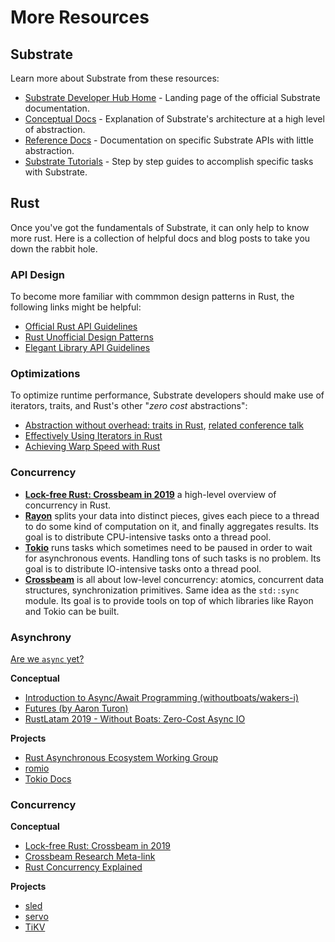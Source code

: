 # More Resources

## Substrate

Learn more about Substrate from these resources:

-   [Substrate Developer Hub Home](https://substrate.dev) - Landing page of the official Substrate
    documentation.
-   [Conceptual Docs](https://substrate.dev/docs) - Explanation of Substrate's architecture at a
    high level of abstraction.
-   [Reference Docs](https://substrate.dev/rustdocs) - Documentation on specific Substrate APIs with
    little abstraction.
-   [Substrate Tutorials](https://substrate.dev/tutorials) - Step by step guides to accomplish
    specific tasks with Substrate.

<!-- Reminder: There is a _lot_ more potential content for this section in drafts/dessert.md -->

## Rust

Once you've got the fundamentals of Substrate, it can only help to know more rust. Here is a
collection of helpful docs and blog posts to take you down the rabbit hole.

### API Design

To become more familiar with commmon design patterns in Rust, the following links might be helpful:

-   [Official Rust API Guidelines](https://rust-lang.github.io/api-guidelines/about.html)
-   [Rust Unofficial Design Patterns](https://github.com/rust-unofficial/patterns)
-   [Elegant Library API Guidelines](https://deterministic.space/elegant-apis-in-rust.html)

### Optimizations

To optimize runtime performance, Substrate developers should make use of iterators, traits, and
Rust's other "_zero cost_ abstractions":

-   [Abstraction without overhead: traits in Rust](https://blog.rust-lang.org/2015/05/11/traits.html),
    [related conference talk](https://www.youtube.com/watch?v=Sn3JklPAVLk)
-   [Effectively Using Iterators in Rust](https://hermanradtke.com/2015/06/22/effectively-using-iterators-in-rust.html)
-   [Achieving Warp Speed with Rust](http://troubles.md/posts/rust-optimization/)

### Concurrency

-   **[Lock-free Rust: Crossbeam in 2019](https://stjepang.github.io/2019/01/29/lock-free-rust-crossbeam-in-2019.html)**
    a high-level overview of concurrency in Rust.
-   **[Rayon](https://github.com/rayon-rs/rayon)** splits your data into distinct pieces, gives each
    piece to a thread to do some kind of computation on it, and finally aggregates results. Its goal
    is to distribute CPU-intensive tasks onto a thread pool.
-   **[Tokio](https://github.com/tokio-rs/tokio)** runs tasks which sometimes need to be paused in
    order to wait for asynchronous events. Handling tons of such tasks is no problem. Its goal is to
    distribute IO-intensive tasks onto a thread pool.
-   **[Crossbeam](https://github.com/crossbeam-rs/crossbeam)** is all about low-level concurrency:
    atomics, concurrent data structures, synchronization primitives. Same idea as the `std::sync`
    module. Its goal is to provide tools on top of which libraries like Rayon and Tokio
    can be built.

### Asynchrony

[Are we `async` yet?](https://areweasyncyet.rs/)

**Conceptual**

-   [Introduction to Async/Await Programming (withoutboats/wakers-i)](https://boats.gitlab.io/blog/post/wakers-i/)
-   [Futures (by Aaron Turon)](https://aturon.github.io/tech/2016/08/11/futures/)
-   [RustLatam 2019 - Without Boats: Zero-Cost Async IO](https://www.youtube.com/watch?v=skos4B5x7qE)

**Projects**

-   [Rust Asynchronous Ecosystem Working Group](https://github.com/rustasync)
-   [romio](https://github.com/withoutboats/romio)
-   [Tokio Docs](https://tokio.rs/docs/overview/)

### Concurrency

**Conceptual**

-   [Lock-free Rust: Crossbeam in 2019](https://stjepang.github.io/2019/01/29/lock-free-rust-crossbeam-in-2019.html)
-   [Crossbeam Research Meta-link](https://github.com/crossbeam-rs/rfcs/wiki)
-   [Rust Concurrency Explained](https://www.youtube.com/watch?v=Dbytx0ivH7Q)

**Projects**

-   [sled](https://github.com/spacejam/sled)
-   [servo](https://github.com/servo/servo)
-   [TiKV](https://github.com/tikv/tikv)
